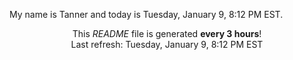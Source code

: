 My name is Tanner and today is Tuesday, January 9, 8:12 PM EST.

<p align="center">This <i>README</i> file is generated <b>every 3 hours</b>!</br>Last refresh: Tuesday, January 9, 8:12 PM EST<br /></p>
